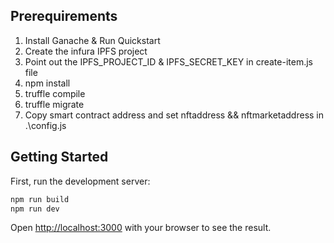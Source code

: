 ## Prerequirements 
1. Install Ganache & Run Quickstart
2. Create the infura IPFS project
3. Point out the IPFS_PROJECT_ID & IPFS_SECRET_KEY in create-item.js file
4. npm install
5. truffle compile
6. truffle migrate
7. Copy smart contract address and set nftaddress && nftmarketaddress in .\config.js

## Getting Started

First, run the development server:

```bash
npm run build
npm run dev
```

Open [http://localhost:3000](http://localhost:3000) with your browser to see the result.

